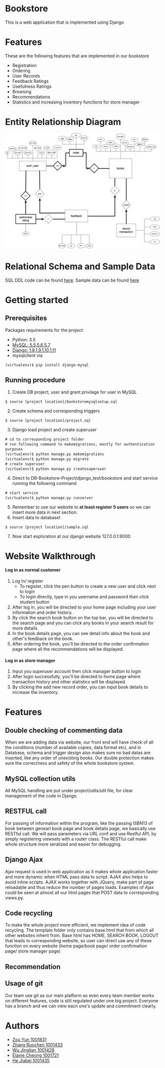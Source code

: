 # Bookstore
This is a web application that is implemented using Django 

# Features
These are the following features that are implemented in our bookstore

  * Registration 
  * Ordering
  * User Records
  * Feedback Ratings
  * Usefulness Ratings
  * Browsing 
  * Recommendations
  * Statistics and increasing inventory functions for store manager
  
# Entity Relationship Diagram
![alt text](https://github.com/RosenZhang/DB-Bookstore-Project/blob/master/DB_bookstore.jpg)

# Relational Schema and Sample Data
SQL DDL code can be found [here](https://github.com/RosenZhang/DB-Bookstore-Project/blob/schemedesign/project.sql).
Sample data can be found [here](https://github.com/RosenZhang/DB-Bookstore-Project/blob/schemedesign/sample.sql)

# Getting started
## Prerequisites
Packages requirements for the project
  * Python: 3.5
  * [MySQL: 5.5,5.6,5.7](https://dev.mysql.com/downloads/installer/)
  * [Django: 1.8,1.9,1.10,1.11](https://docs.djangoproject.com/en/2.0/intro/install/)
  * mysqlclient via
```shell
(virtualenv)$ pip install django-mysql
```

## Running procedure
1. Create DB project, user and grant privilage for user in MySQL
```MySQL
$ source [project location]/bookstoremysqlsetup.sql
```
2. Create schema and corresponding triggers
```MySQL
$ source [project location]/project.sql
```
3. Django load project and create superuser
```shell
# cd to corresponding project folder
# run following command to makemigrations, mostly for authentication purposes
(virtualenv)$ python manage.py makemigrations
(virtualenv)$ python manage.py migrate
# create superuser
(virtualenv)$ python manage.py createsuperuser
```
4. Direct to DB-Bookstore-Project/django_test/bookstore and start service running the following command
```shell
# start service
(virtualenv)$ python manage.py runserver
```
5. Remember to use our website to **at least register 5 users** so we can insert more data in next section.
6. Insert data to database!
```MySQL
$ source [project location]/sample.sql
```
7. Now start exploration at our django website 127.0.0.1:8000
# Website Walkthrough
#### Log in as normal customer
1. Log in/ register
    * To register, click the pen button to create a new user and click next to login
    * To login directly, type in you username and password then click student button
2. After log in, you will be directed to your home page including your user information and order history.
3. By click the search book button on the top bar, you will be directed to the search page and you can click any books in your search result for more details
4. In the book details page, you can see detail info about the book and other's feedback on the book.
5. After ordering the book, you'll be directed to the order confirmation page where all the recommendations will be displayed.
#### Log in as store manager
1. Input you superuser account then click manager button to login
2. After login successfully, you'll be directed to home page where transaction history and other statistics will be displayed.
3. By clicking the add new record order, you can input book details to increase the inventory.

# Features
## Double checking of commenting data
When we are adding data via website, our front end will have check of all the conditions (number of available copies, data format etc), and in Database, schema and trigger design also makes sure no bad datas are inserted, like any order of unexisting books. Our double protection makes sure the correctness and safety of the whole bookstore system.

## MySQL collection utils
All MySQL handling are put under project/utils/util file, for clear management of the code in Django.

## RESTFUL call
For passing of information within the program, like the passing ISBN13 of book between genearl book page and book details page, we basically use RESTful call. We will pass parameters via URL conf and use Restful API, by simply registering viewsets with a router class. The RESTful call make whole structure more seralized and easier for debugging.

## Django Ajax
Ajax request is used in web application as it makes whole application faster and more dynamic when HTML pass data to script. AJAX also helps to avoid inline scripts. AJAX works together with JQuery, make part of page reloadable and thus reduce the number of pages loads.
Examples of Ajax could be seen at almost all our html pages that POST data to corresponding views.py.

## Code recycling
To make the whole project more efficient, we implement idea of code recycling. The template folder only contains base.html that from which all other websites inherit from. Base html has HOME, SEARCH BOOK, LOGOUT that leads to corresponding website, so user can direct use any of these function on every website (home page/book page/ order confirmation page/ store manager page)

## Recommendation

## Usage of git
Our team use git as our main platform so even every team member works on different features, code is still regulated under one big project. Everyone has a branch and we can view eacn one's update and commitment clearly.

# Authors
  * [Zou Yun 1001831](https://github.com/pappar1027)
  * [Zhang Ruochen 1001433](https://github.com/RosenZhang)
  * [Wu Jinglian 1001428](https://github.com/Gilliamwu)
  * [Elaine Cheong 1001721](https://github.com/ElaineJ)
  * [He Jiabei 1001435](https://github.com/HeJiabei616)

